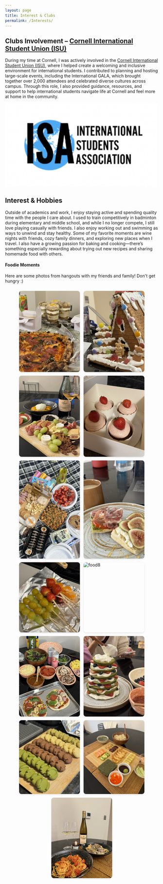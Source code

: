 ```yaml
---
layout: page
title: Interest & Clubs
permalink: /Interests/
---
```


## Clubs Involvement – [Cornell International Student Union (ISU)](https://isucornell.com/)
During my time at Cornell, I was actively involved in the [Cornell International Student Union (ISU)](https://isucornell.com/), where I helped create a welcoming and inclusive environment for international students. I contributed to planning and hosting large-scale events, including the International GALA, which brought together over 2,000 attendees and celebrated diverse cultures across campus. Through this role, I also provided guidance, resources, and support to help international students navigate life at Cornell and feel more at home in the community.

<img src="/ISU.png" alt="ISU" width="500" >

## Interest & Hobbies 
Outside of academics and work, I enjoy staying active and spending quality time with the people I care about. I used to train competitively in badminton during elementary and middle school, and while I no longer compete, I still love playing casually with friends. I also enjoy working out and swimming as ways to unwind and stay healthy. Some of my favorite moments are wine nights with friends, cozy family dinners, and exploring new places when I travel. I also have a growing passion for baking and cooking—there’s something especially rewarding about trying out new recipes and sharing homemade food with others.

#### Foodie Moments
Here are some photos from hangouts with my friends and family! Don't get hungry :) 

<style>
.gallery {
  display: flex;
  flex-wrap: wrap;
  gap: 12px;
  justify-content: center;
  padding-top: 10px;
}

.gallery img {
  width: 200px;
  height: auto;
  border-radius: 8px;
  object-fit: cover;
  box-shadow: 0 2px 5px rgba(0,0,0,0.1);
  transition: transform 0.2s ease;
}

.gallery img:hover {
  transform: scale(1.05);
}
</style>

<div class="gallery">
  <img src="/Food1.png" alt="food1">
  <img src="/Food2.png" alt="food2">
  <img src="/Food3.png" alt="food3">
  <img src="/Food4.png" alt="food4">
  <img src="/Food5.png" alt="food5">
  <img src="/Food6.png" alt="food6">
  <img src="/Food7.png" alt="food7">
  <img src="/Food8.png" alt="food8">
  <img src="/Food9.png" alt="food9">
  <img src="/Food10.png" alt="food10">
  <img src="/Food11.png" alt="food11">
  <img src="/Food12.png" alt="food12">
  <img src="/Food13.png" alt="food13">
</div>







